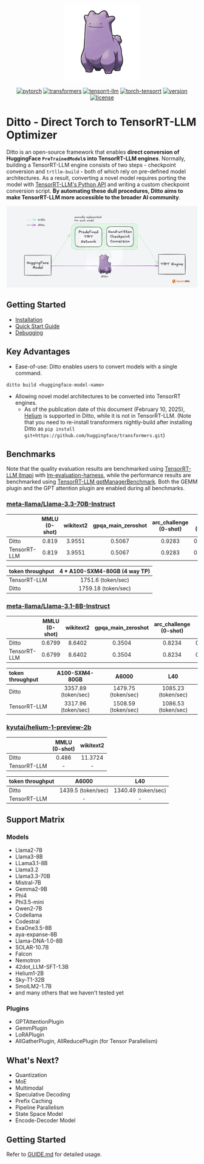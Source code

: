 <div align="center">

<img src="./docs/assets/ditto_logo.png" alt="Ditto logo" width="200" />

[![pytorch](https://img.shields.io/badge/pytorch-%3E%3D2.5%2C%3C2.6-blue)](https://pytorch.org/)
[![transformers](https://img.shields.io/badge/transformers-%3C%3D4.45.1%2C%3E%3D4.38.2-yellow)](https://huggingface.co/transformers/)
[![tensorrt-llm](https://img.shields.io/badge/tensorrt--llm-0.16.0-green)](https://developer.nvidia.com/blog/tag/tensorrt-llm/)
[![torch-tensorrt](https://img.shields.io/badge/torch--tensorrt-2.5.0-lightgreen)](https://pytorch.org/TensorRT)
[![version](https://img.shields.io/badge/version-0.1.0-purple)](#)
[![license](https://img.shields.io/badge/license-Apache%202-red)](./LICENSE)

<div align="left">

# Ditto - Direct Torch to TensorRT-LLM Optimizer

Ditto is an open-source framework that enables **direct conversion of HuggingFace `PreTrainedModel`s into TensorRT-LLM engines**. Normally, building a TensorRT-LLM engine consists of two steps - checkpoint conversion and `trtllm-build` - both of which rely on pre-defined model architectures. As a result, converting a novel model requires porting the model with [TensorRT-LLM's Python API](https://github.com/NVIDIA/TensorRT-LLM?tab=readme-ov-file#tensorrt-llm-overview) and writing a custom checkpoint conversion script. **By automating these dull procedures, Ditto aims to make TensorRT-LLM more accessible to the broader AI community**.

<div align="center">
<img src="./docs/assets/ditto_flow.png" alt="Ditto logo" width="800"/>
<div align="left">

## Getting Started
* [Installation](docs/GUIDE.md#a-installation)
* [Quick Start Guide](docs/GUIDE.md#b-quick-start-guide)
* [Debugging](docs/DEBUG.md)


## Key Advantages
- Ease-of-use: Ditto enables users to convert models with a single command.
```
ditto build <huggingface-model-name>
```
- Allowing novel model architectures to be converted into TensorRT engines.
    - As of the publication date of this document (February 10, 2025), [Helium](https://huggingface.co/kyutai/helium-1-preview-2b) is supported in Ditto, while it is not in TensorRT-LLM. (Note that you need to re-install transformers nightly-build after installing Ditto as `pip install git+https://github.com/huggingface/transformers.git`)

## Benchmarks

Note that the quality evaluation results are benchmarked using  [TensorRT-LLM llmapi](https://github.com/NVIDIA/TensorRT-LLM/tree/main/tensorrt_llm/llmapi) with [lm-evaluation-harness](https://github.com/EleutherAI/lm-evaluation-harness/tree/main), while the performance results are benchmarked using [TensorRT-LLM gptManagerBenchmark](https://github.com/NVIDIA/TensorRT-LLM/tree/main/benchmarks/cpp). Both the GEMM plugin and the GPT attention plugin are enabled during all benchmarks.


### [meta-llama/Llama-3.3-70B-Instruct](https://huggingface.co/meta-llama/Llama-3.3-70B-Instruct)
| | MMLU<br/>(0-shot) | wikitext2 | gpqa_main_zeroshot | arc_challenge<br/>(0-shot) |ifeval<br>(0-shot) |
| :--- | :---: | :---: | :---: | :---: | :---: |
| Ditto | 0.819 | 3.9551 | 0.5067 | 0.9283 | 0.915025 |
| TensorRT-LLM | 0.819 | 3.9551 | 0.5067 | 0.9283 | 0.915025 |

| token throughput | 4 * A100-SXM4-80GB (4 way TP) |
| :--- | :---: |
| TensorRT-LLM | 1751.6 (token/sec) |
| Ditto | 1759.18 (token/sec) |

### [meta-llama/Llama-3.1-8B-Instruct](https://huggingface.co/meta-llama/Llama-3.1-8B-Instruct)
| | MMLU<br/>(0-shot) | wikitext2 | gpqa_main_zeroshot | arc_challenge<br/>(0-shot) |ifeval<br>(0-shot) |
| :--- | :---: | :---: | :---: | :---: | :---: |
| Ditto | 0.6799 | 8.6402 | 0.3504 | 0.8234 | 0.8153 |
| TensorRT-LLM | 0.6799 | 8.6402 | 0.3504 | 0.8234 | 0.8153 |

| token throughput | A100-SXM4-80GB | A6000 | L40 |
| :--- | :---: | :---: | :---: |
| Ditto | 3357.89 (token/sec) | 1479.75 (token/sec) | 1085.23 (token/sec) |
| TensorRT-LLM | 3317.96 (token/sec) | 1508.59 (token/sec) | 1086.53 (token/sec) |

### [kyutai/helium-1-preview-2b](https://huggingface.co/kyutai/helium-1-preview-2b)
| | MMLU<br/>(0-shot) | wikitext2 |
| :--- | :---: | :---: |
| Ditto | 0.486 | 11.3724 |
| TensorRT-LLM | - | - |

| token throughput | A6000 | L40 |
| :--- | :---: | :---: |
| Ditto | 1439.5 (token/sec) | 1340.49 (token/sec) | 
| TensorRT-LLM | - | - | 


## Support Matrix

### Models
- Llama2-7B
- Llama3-8B
- LLama3.1-8B
- Llama3.2
- Llama3.3-70B
- Mistral-7B
- Gemma2-9B
- Phi4
- Phi3.5-mini
- Qwen2-7B
- Codellama
- Codestral
- ExaOne3.5-8B
- aya-expanse-8B
- Llama-DNA-1.0-8B
- SOLAR-10.7B
- Falcon
- Nemotron
- 42dot_LLM-SFT-1.3B
- Helium1-2B
- Sky-T1-32B
- SmolLM2-1.7B
- and many others that we haven't tested yet

### Plugins
- GPTAttentionPlugin
- GemmPlugin
- LoRAPlugin
- AllGatherPlugin, AllReducePlugin (for Tensor Parallelism)

## What's Next?
- Quantization
- MoE
- Multimodal
- Speculative Decoding
- Prefix Caching
- Pipeline Parallelism
- State Space Model
- Encode-Decoder Model

## Getting Started
Refer to [GUIDE.md](docs/GUIDE.md) for detailed usage.
